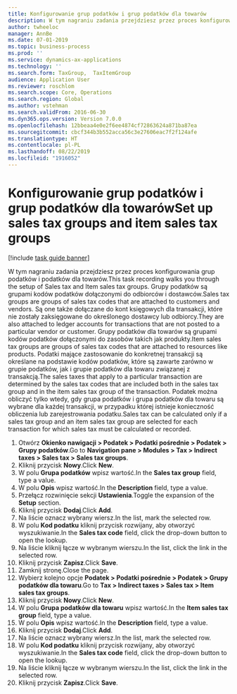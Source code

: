 ```yaml
---
title: Konfigurowanie grup podatków i grup podatków dla towarów
description: W tym nagraniu zadania przejdziesz przez proces konfigurowania grup podatków i podatków dla towarów.
author: twheeloc
manager: AnnBe
ms.date: 07-01-2019
ms.topic: business-process
ms.prod: ''
ms.service: dynamics-ax-applications
ms.technology: ''
ms.search.form: TaxGroup,  TaxItemGroup
audience: Application User
ms.reviewer: roschlom
ms.search.scope: Core, Operations
ms.search.region: Global
ms.author: vstehman
ms.search.validFrom: 2016-06-30
ms.dyn365.ops.version: Version 7.0.0
ms.openlocfilehash: 12bbeaa4e0e2f6ee4874cf72863624a871ba87ea
ms.sourcegitcommit: cbcf344b3b552acca56c3e27606eac7f2f124afe
ms.translationtype: HT
ms.contentlocale: pl-PL
ms.lasthandoff: 08/22/2019
ms.locfileid: "1916052"
---
```

# <a name="set-up-sales-tax-groups-and-item-sales-tax-groups"></a><span data-ttu-id="823a4-103">Konfigurowanie grup podatków i grup podatków dla towarów</span><span class="sxs-lookup"><span data-stu-id="823a4-103">Set up sales tax groups and item sales tax groups</span></span>

[!include [task guide banner](../../includes/task-guide-banner.md)]

<span data-ttu-id="823a4-104">W tym nagraniu zadania przejdziesz przez proces konfigurowania grup podatków i podatków dla towarów.</span><span class="sxs-lookup"><span data-stu-id="823a4-104">This task recording walks you through the setup of Sales tax and Item sales tax groups.</span></span> <span data-ttu-id="823a4-105">Grupy podatków są grupami kodów podatków dołączonymi do odbiorców i dostawców.</span><span class="sxs-lookup"><span data-stu-id="823a4-105">Sales tax groups are groups of sales tax codes that are attached to customers and vendors.</span></span> <span data-ttu-id="823a4-106">Są one także dołączane do kont księgowych dla transakcji, które nie zostały zaksięgowane do określonego dostawcy lub odbiorcy.</span><span class="sxs-lookup"><span data-stu-id="823a4-106">They are also attached to ledger accounts for transactions that are not posted to a particular vendor or customer.</span></span>  <span data-ttu-id="823a4-107">Grupy podatków dla towarów są grupami kodów podatków dołączonymi do zasobów takich jak produkty.</span><span class="sxs-lookup"><span data-stu-id="823a4-107">Item sales tax groups are groups of sales tax codes that are attached to resources like products.</span></span>  <span data-ttu-id="823a4-108">Podatki mające zastosowanie do konkretnej transakcji są określane na podstawie kodów podatków, które są zawarte zarówno w grupie podatków, jak i grupie podatków dla towaru związanej z transakcją.</span><span class="sxs-lookup"><span data-stu-id="823a4-108">The sales taxes that apply to a particular transaction are determined by the sales tax codes that are included both in the sales tax group and in the item sales tax group of the transaction.</span></span>  <span data-ttu-id="823a4-109">Podatek można obliczyć tylko wtedy, gdy grupa podatków i grupa podatków dla towaru są wybrane dla każdej transakcji, w przypadku której istnieje konieczność obliczenia lub zarejestrowania podatku.</span><span class="sxs-lookup"><span data-stu-id="823a4-109">Sales tax can be calculated only if a sales tax group and an item sales tax group are selected for each transaction for which sales tax must be calculated or recorded.</span></span>  

1. <span data-ttu-id="823a4-110">Otwórz **Okienko nawigacji > Podatek > Podatki pośrednie > Podatek > Grupy podatków**.</span><span class="sxs-lookup"><span data-stu-id="823a4-110">Go to **Navigation pane > Modules > Tax > Indirect taxes > Sales tax > Sales tax groups**.</span></span>
2. <span data-ttu-id="823a4-111">Kliknij przycisk **Nowy**.</span><span class="sxs-lookup"><span data-stu-id="823a4-111">Click **New**.</span></span>
3. <span data-ttu-id="823a4-112">W polu **Grupa podatków** wpisz wartość.</span><span class="sxs-lookup"><span data-stu-id="823a4-112">In the **Sales tax group** field, type a value.</span></span>
4. <span data-ttu-id="823a4-113">W polu **Opis** wpisz wartość.</span><span class="sxs-lookup"><span data-stu-id="823a4-113">In the **Description** field, type a value.</span></span>
5. <span data-ttu-id="823a4-114">Przełącz rozwinięcie sekcji **Ustawienia**.</span><span class="sxs-lookup"><span data-stu-id="823a4-114">Toggle the expansion of the **Setup** section.</span></span>
6. <span data-ttu-id="823a4-115">Kliknij przycisk **Dodaj**.</span><span class="sxs-lookup"><span data-stu-id="823a4-115">Click **Add**.</span></span>
7. <span data-ttu-id="823a4-116">Na liście oznacz wybrany wiersz.</span><span class="sxs-lookup"><span data-stu-id="823a4-116">In the list, mark the selected row.</span></span>
8. <span data-ttu-id="823a4-117">W polu **Kod podatku** kliknij przycisk rozwijany, aby otworzyć wyszukiwanie.</span><span class="sxs-lookup"><span data-stu-id="823a4-117">In the **Sales tax code** field, click the drop-down button to open the lookup.</span></span>
9. <span data-ttu-id="823a4-118">Na liście kliknij łącze w wybranym wierszu.</span><span class="sxs-lookup"><span data-stu-id="823a4-118">In the list, click the link in the selected row.</span></span>
10. <span data-ttu-id="823a4-119">Kliknij przycisk **Zapisz**.</span><span class="sxs-lookup"><span data-stu-id="823a4-119">Click **Save**.</span></span>
11. <span data-ttu-id="823a4-120">Zamknij stronę.</span><span class="sxs-lookup"><span data-stu-id="823a4-120">Close the page.</span></span>
12. <span data-ttu-id="823a4-121">Wybierz kolejno opcje **Podatek > Podatki pośrednie > Podatek > Grupy podatków dla towaru**.</span><span class="sxs-lookup"><span data-stu-id="823a4-121">Go to **Tax > Indirect taxes > Sales tax > Item sales tax groups**.</span></span>
13. <span data-ttu-id="823a4-122">Kliknij przycisk **Nowy**.</span><span class="sxs-lookup"><span data-stu-id="823a4-122">Click **New**.</span></span>
14. <span data-ttu-id="823a4-123">W polu **Grupa podatków dla towaru** wpisz wartość.</span><span class="sxs-lookup"><span data-stu-id="823a4-123">In the **Item sales tax group** field, type a value.</span></span>
15. <span data-ttu-id="823a4-124">W polu **Opis** wpisz wartość.</span><span class="sxs-lookup"><span data-stu-id="823a4-124">In the **Description** field, type a value.</span></span>
16. <span data-ttu-id="823a4-125">Kliknij przycisk **Dodaj**.</span><span class="sxs-lookup"><span data-stu-id="823a4-125">Click **Add**.</span></span>
17. <span data-ttu-id="823a4-126">Na liście oznacz wybrany wiersz.</span><span class="sxs-lookup"><span data-stu-id="823a4-126">In the list, mark the selected row.</span></span>
18. <span data-ttu-id="823a4-127">W polu **Kod podatku** kliknij przycisk rozwijany, aby otworzyć wyszukiwanie.</span><span class="sxs-lookup"><span data-stu-id="823a4-127">In the **Sales tax code** field, click the drop-down button to open the lookup.</span></span>
19. <span data-ttu-id="823a4-128">Na liście kliknij łącze w wybranym wierszu.</span><span class="sxs-lookup"><span data-stu-id="823a4-128">In the list, click the link in the selected row.</span></span>
20. <span data-ttu-id="823a4-129">Kliknij przycisk **Zapisz**.</span><span class="sxs-lookup"><span data-stu-id="823a4-129">Click **Save**.</span></span>

